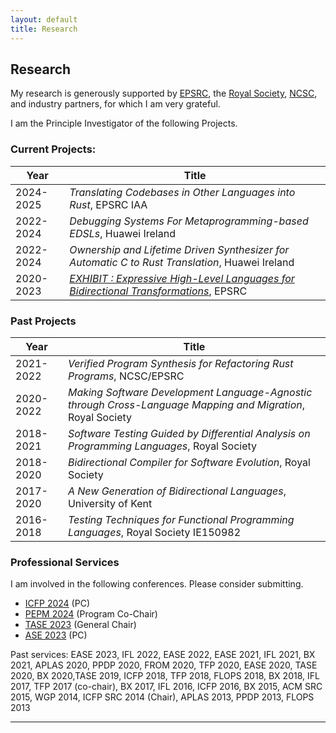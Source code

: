 ```yaml
---
layout: default
title: Research
---
```

## Research

My research is generously supported by [EPSRC](https://epsrc.ukri.org/), the [Royal Society](https://royalsociety.org/), [NCSC](https://www.ncsc.gov.uk/), and industry partners, for which I am very grateful. 

I am the Principle Investigator of the following Projects. 

### Current Projects: 

Year | Title 
-----|-----------
2024-2025 | *Translating Codebases in Other Languages into Rust*, EPSRC IAA
2022-2024 | *Debugging Systems For Metaprogramming-based EDSLs*, Huawei Ireland
2022-2024 | *Ownership and Lifetime Driven Synthesizer for Automatic C to Rust Translation*, Huawei Ireland
2020-2023 | [*EXHIBIT : Expressive High-Level Languages for Bidirectional Transformations*](https://gow.epsrc.ukri.org/NGBOViewGrant.aspx?GrantRef=EP/T008911/1), EPSRC


### Past Projects

Year | Title 
---|-----------
2021-2022 | *Verified Program Synthesis for Refactoring Rust Programs*, NCSC/EPSRC
2020-2022 | *Making Software Development Language-Agnostic through Cross-Language Mapping and Migration*, Royal Society 
2018-2021 | *Software Testing Guided by Differential Analysis on Programming Languages*, Royal Society 
2018-2020 | *Bidirectional Compiler for Software Evolution*, Royal Society
2017-2020 | *A New Generation of Bidirectional Languages*, University of Kent
2016-2018 | *Testing Techniques for Functional Programming Languages*, Royal Society IE150982  

### Professional Services

I am involved in the following conferences. Please consider submitting. 

* [ICFP 2024](https://conf.researchr.org/home/icfp-2024) (PC)
* [PEPM 2024](https://popl24.sigplan.org/home/pepm-2024) (Program Co-Chair)
* [TASE 2023](https://bristolpl.github.io/tase2023/) (General Chair)
* [ASE 2023](https://conf.researchr.org/home/ase-2023) (PC)

Past services: EASE 2023, IFL 2022, EASE 2022, EASE 2021, IFL 2021, BX 2021, APLAS 2020, PPDP 2020, FROM 2020, TFP 2020, EASE 2020, TASE 2020, BX 2020,TASE 2019, ICFP 2018, TFP 2018, FLOPS 2018, BX 2018, IFL 2017, TFP 2017 (co-chair), BX 2017, IFL 2016, ICFP 2016, BX 2015, ACM SRC 2015, WGP 2014, ICFP SRC 2014 (Chair), APLAS 2013, PPDP 2013, FLOPS 2013

---
